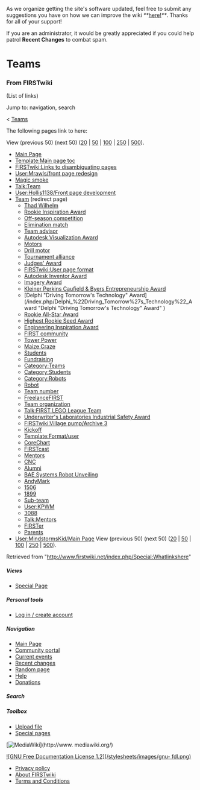 As we organize getting the site's software updated, feel free to submit any
suggestions you have on how we can improve the wiki
_**_[here!](/index.php/User:Hallry/Suggestions "User:Hallry/Suggestions"
)_**_. Thanks for all of your support!

If you are an administrator, it would be greatly appreciated if you could help
patrol **Recent Changes** to combat spam.

# Teams

### From FIRSTwiki

(List of links)

Jump to: navigation, search

&lt; [Teams](/index.php?title=Teams&redirect=no "Teams" )  

The following pages link to here:

View (previous 50) (next 50)
([20](/index.php?title=Special:Whatlinkshere/Teams&limit=20&from=0
"Special:Whatlinkshere/Teams" ) |
[50](/index.php?title=Special:Whatlinkshere/Teams&limit=50&from=0
"Special:Whatlinkshere/Teams" ) |
[100](/index.php?title=Special:Whatlinkshere/Teams&limit=100&from=0
"Special:Whatlinkshere/Teams" ) |
[250](/index.php?title=Special:Whatlinkshere/Teams&limit=250&from=0
"Special:Whatlinkshere/Teams" ) |
[500](/index.php?title=Special:Whatlinkshere/Teams&limit=500&from=0
"Special:Whatlinkshere/Teams" )).

  * [Main Page](/index.php/Main_Page "Main Page" )
  * [Template:Main page toc](/index.php/Template:Main_page_toc "Template:Main page toc" )
  * [FIRSTwiki:Links to disambiguating pages](/index.php/FIRSTwiki:Links_to_disambiguating_pages "FIRSTwiki:Links to disambiguating pages" )
  * [User:Mrawls/front page redesign](/index.php/User:Mrawls/front_page_redesign "User:Mrawls/front page redesign" )
  * [Magic smoke](/index.php/Magic_smoke "Magic smoke" )
  * [Talk:Team](/index.php/Talk:Team "Talk:Team" )
  * [User:Hollis1138/Front page development](/index.php/User:Hollis1138/Front_page_development "User:Hollis1138/Front page development" )
  * [Team](/index.php?title=Team&redirect=no "Team" ) (redirect page) 
    * [Thad Wilhelm](/index.php/Thad_Wilhelm "Thad Wilhelm" )
    * [Rookie Inspiration Award](/index.php/Rookie_Inspiration_Award "Rookie Inspiration Award" )
    * [Off-season competition](/index.php/Off-season_competition "Off-season competition" )
    * [Elimination match](/index.php/Elimination_match "Elimination match" )
    * [Team advisor](/index.php/Team_advisor "Team advisor" )
    * [Autodesk Visualization Award](/index.php/Autodesk_Visualization_Award "Autodesk Visualization Award" )
    * [Motors](/index.php/Motors "Motors" )
    * [Drill motor](/index.php/Drill_motor "Drill motor" )
    * [Tournament alliance](/index.php/Tournament_alliance "Tournament alliance" )
    * [Judges' Award](/index.php/Judges%27_Award "Judges' Award" )
    * [FIRSTwiki:User page format](/index.php/FIRSTwiki:User_page_format "FIRSTwiki:User page format" )
    * [Autodesk Inventor Award](/index.php/Autodesk_Inventor_Award "Autodesk Inventor Award" )
    * [Imagery Award](/index.php/Imagery_Award "Imagery Award" )
    * [Kleiner Perkins Caufield &amp; Byers Entrepreneurship Award](/index.php/Kleiner_Perkins_Caufield_%26_Byers_Entrepreneurship_Award "Kleiner Perkins Caufield & Byers Entrepreneurship Award" )
    * [Delphi "Driving Tomorrow's Technology" Award](/index.php/Delphi_%22Driving_Tomorrow%27s_Technology%22_Award "Delphi "Driving Tomorrow's Technology" Award" )
    * [Rookie All-Star Award](/index.php/Rookie_All-Star_Award "Rookie All-Star Award" )
    * [Highest Rookie Seed Award](/index.php/Highest_Rookie_Seed_Award "Highest Rookie Seed Award" )
    * [Engineering Inspiration Award](/index.php/Engineering_Inspiration_Award "Engineering Inspiration Award" )
    * [FIRST community](/index.php/FIRST_community "FIRST community" )
    * [Tower Power](/index.php/Tower_Power "Tower Power" )
    * [Maize Craze](/index.php/Maize_Craze "Maize Craze" )
    * [Students](/index.php/Students "Students" )
    * [Fundraising](/index.php/Fundraising "Fundraising" )
    * [Category:Teams](/index.php/Category:Teams "Category:Teams" )
    * [Category:Students](/index.php/Category:Students "Category:Students" )
    * [Category:Robots](/index.php/Category:Robots "Category:Robots" )
    * [Robot](/index.php/Robot "Robot" )
    * [Team number](/index.php/Team_number "Team number" )
    * [FreelanceFIRST](/index.php/FreelanceFIRST "FreelanceFIRST" )
    * [Team organization](/index.php/Team_organization "Team organization" )
    * [Talk:FIRST LEGO League Team](/index.php/Talk:FIRST_LEGO_League_Team "Talk:FIRST LEGO League Team" )
    * [Underwriter's Laboratories Industrial Safety Award](/index.php/Underwriter%27s_Laboratories_Industrial_Safety_Award "Underwriter's Laboratories Industrial Safety Award" )
    * [FIRSTwiki:Village pump/Archive 3](/index.php/FIRSTwiki:Village_pump/Archive_3 "FIRSTwiki:Village pump/Archive 3" )
    * [Kickoff](/index.php/Kickoff "Kickoff" )
    * [Template:Format/user](/index.php/Template:Format/user "Template:Format/user" )
    * [CoreChart](/index.php/CoreChart "CoreChart" )
    * [FIRSTcast](/index.php/FIRSTcast "FIRSTcast" )
    * [Mentors](/index.php/Mentors "Mentors" )
    * [CNC](/index.php/CNC "CNC" )
    * [Alumni](/index.php/Alumni "Alumni" )
    * [BAE Systems Robot Unveiling](/index.php/BAE_Systems_Robot_Unveiling "BAE Systems Robot Unveiling" )
    * [AndyMark](/index.php/AndyMark "AndyMark" )
    * [1506](/index.php/1506 "1506" )
    * [1899](/index.php/1899 "1899" )
    * [Sub-team](/index.php/Sub-team "Sub-team" )
    * [User:KPWM](/index.php/User:KPWM "User:KPWM" )
    * [3088](/index.php/3088 "3088" )
    * [Talk:Mentors](/index.php/Talk:Mentors "Talk:Mentors" )
    * [FIRSTer](/index.php/FIRSTer "FIRSTer" )
    * [Parents](/index.php/Parents "Parents" )
  * [User:MindstormsKid/Main Page](/index.php/User:MindstormsKid/Main_Page "User:MindstormsKid/Main Page" )
View (previous 50) (next 50)
([20](/index.php?title=Special:Whatlinkshere/Teams&limit=20&from=0
"Special:Whatlinkshere/Teams" ) |
[50](/index.php?title=Special:Whatlinkshere/Teams&limit=50&from=0
"Special:Whatlinkshere/Teams" ) |
[100](/index.php?title=Special:Whatlinkshere/Teams&limit=100&from=0
"Special:Whatlinkshere/Teams" ) |
[250](/index.php?title=Special:Whatlinkshere/Teams&limit=250&from=0
"Special:Whatlinkshere/Teams" ) |
[500](/index.php?title=Special:Whatlinkshere/Teams&limit=500&from=0
"Special:Whatlinkshere/Teams" )).

Retrieved from "<http://www.firstwiki.net/index.php/Special:Whatlinkshere>"

##### Views

  * [Special Page](/index.php/Special:Whatlinkshere/Teams)

##### Personal tools

  * [Log in / create account](/index.php?title=Special:Userlogin&returnto=Special:Whatlinkshere)

[](/index.php/Main_Page "Main Page" )

##### Navigation

  * [Main Page](/index.php/Main_Page)
  * [Community portal](/index.php/FIRSTwiki:Community_portal)
  * [Current events](/index.php/Current_events)
  * [Recent changes](/index.php/Special:Recentchanges)
  * [Random page](/index.php/Special:Random)
  * [Help](/index.php/FIRSTwiki:Help)
  * [Donations](/index.php/FIRSTwiki:Site_support)

##### Search



##### Toolbox

  * [Upload file](/index.php/Special:Upload)
  * [Special pages](/index.php/Special:Specialpages)

[![MediaWiki](/skins/common/images/poweredby_mediawiki_88x31.png)](http://www.
mediawiki.org/)

[![GNU Free Documentation License 1.2](/stylesheets/images/gnu-
fdl.png)](http://www.gnu.org/copyleft/fdl.html)

  * [Privacy policy](/index.php/FIRSTwiki:Privacy_policy "FIRSTwiki:Privacy policy" )
  * [About FIRSTwiki](/index.php/FIRSTwiki:About "FIRSTwiki:About" )
  * [Terms and Conditions](/index.php/FIRSTwiki:Terms_and_conditions "FIRSTwiki:Terms and conditions" )

